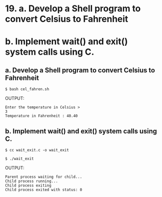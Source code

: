 # 19. a. Develop a Shell program to convert Celsius to Fahrenheit
# b. Implement wait() and exit() system calls using C.

## a. Develop a Shell program to convert Celsius to Fahrenheit

`$ bash cel_fahren.sh`

OUTPUT:
```
Enter the temperature in Celsius >
3
Temperature in Fahrenheit : 40.40
```

## b. Implement wait() and exit() system calls using C.

`$ cc wait_exit.c -o wait_exit`

`$ ./wait_exit`

OUTPUT:

```
Parent process waiting for child...
Child process running...
Child process exiting
Child process exited with status: 0
```
